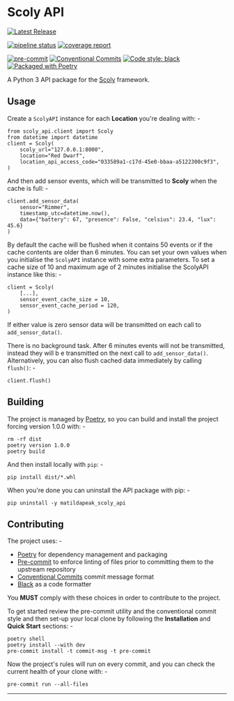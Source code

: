 # Scoly API

[![Latest Release](https://gitlab.com/matilda.peak/scoly-api/-/badges/release.svg)](https://gitlab.com/matilda.peak/scoly-api/-/releases)

[![pipeline status](https://gitlab.com/matilda.peak/scoly-api/badges/main/pipeline.svg)](https://gitlab.com/matilda.peak/scoly-api/-/commits/main)
[![coverage report](https://gitlab.com/matilda.peak/scoly-api/badges/main/coverage.svg)](https://gitlab.com/matilda.peak/scoly-api/-/commits/main)

[![pre-commit](https://img.shields.io/badge/pre--commit-enabled-brightgreen?logo=pre-commit)](https://github.com/pre-commit/pre-commit)
[![Conventional Commits](https://img.shields.io/badge/Conventional%20Commits-1.0.0-%23FE5196?logo=conventionalcommits&logoColor=white)](https://conventionalcommits.org)
[![Code style: black](https://img.shields.io/badge/code%20style-black-000000.svg)](https://github.com/psf/black)
[![Packaged with Poetry](https://img.shields.io/badge/packaging-poetry-cyan.svg)](https://python-poetry.org)

A Python 3 API package for the [Scoly] framework.

## Usage
Create a `ScolyAPI` instance for each **Location** you're dealing with: -

    from scoly_api.client import Scoly
    from datetime import datetime
    client = Scoly(
        scoly_url="127.0.0.1:8000",
        location="Red Dwarf",
        location_api_access_code="033589a1-c17d-45e0-bbaa-a5122300c9f3",
    )

And then add sensor events, which will be transmitted to **Scoly** when the
cache is full: -

    client.add_sensor_data(
        sensor="Rimmer",
        timestamp_utc=datetime.now(),
        data={"battery": 67, "presence": False, "celsius": 23.4, "lux": 45.6}
    )

By default the cache will be flushed when it contains 50 events or if the
cache contents are older than 6 minutes. You can set your own
values when you initialise the `ScolyAPI` instance with some extra parameters.
To set a cache size of 10 and maximum age of 2 minutes initialise the ScolyAPI
instance like this: -

    client = Scoly(
        [...],
        sensor_event_cache_size = 10,
        sensor_event_cache_period = 120,
    )

If either value is zero sensor data will be transmitted on each call to
`add_sensor_data()`.

There is no background task. After 6 minutes events will not be transmitted,
instead they will b e transmitted on the next call to `add_sensor_data()`.
Alternatively, you can also flush cached data immediately by calling `flush()`: -

    client.flush()

## Building
The project is managed by [Poetry], so you can build and install the project
forcing version 1.0.0 with: -

    rm -rf dist
    poetry version 1.0.0
    poetry build

And then install locally with `pip`: -

    pip install dist/*.whl

When you're done you can uninstall the API package with pip: -

    pip uninstall -y matildapeak_scoly_api

## Contributing
The project uses: -

- [Poetry] for dependency management and packaging
- [Pre-commit] to enforce linting of files prior to committing them to the
  upstream repository
- [Conventional Commits] commit message format
- [Black] as a code formatter

You **MUST** comply with these choices in order to  contribute to the project.

To get started review the pre-commit utility and the conventional commit style
and then set-up your local clone by following the **Installation** and
**Quick Start** sections: -

    poetry shell
    poetry install --with dev
    pre-commit install -t commit-msg -t pre-commit

Now the project's rules will run on every commit, and you can check the
current health of your clone with: -

    pre-commit run --all-files

---

[black]: https://black.readthedocs.io/en/stable
[conventional commits]: https://www.conventionalcommits.org/en/v1.0.0/
[poetry]: https://python-poetry.org
[pre-commit]: https://pre-commit.com
[scoly]: https://gitlab.com/matilda.peak/scoly
